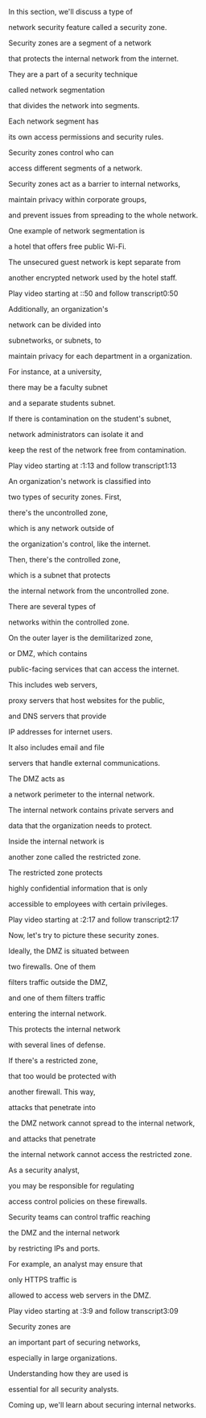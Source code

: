 In this section, we'll discuss a type of 

network security feature called a security zone. 

Security zones are a segment of a network 

that protects the internal network from the internet. 

They are a part of a security technique 

called network segmentation 

that divides the network into segments. 

Each network segment has 

its own access permissions and security rules. 

Security zones control who can 

access different segments of a network. 

Security zones act as a barrier to internal networks, 

maintain privacy within corporate groups, 

and prevent issues from spreading to the whole network. 

One example of network segmentation is 

a hotel that offers free public Wi-Fi. 

The unsecured guest network is kept separate from 

another encrypted network used by the hotel staff.

Play video starting at ::50 and follow transcript0:50

Additionally, an organization's 

network can be divided into 

subnetworks, or subnets, to 

maintain privacy for each department in a organization. 

For instance, at a university, 

there may be a faculty subnet 

and a separate students subnet. 

If there is contamination on the student's subnet, 

network administrators can isolate it and 

keep the rest of the network free from contamination.

Play video starting at :1:13 and follow transcript1:13

An organization's network is classified into 

two types of security zones. First, 

there's the uncontrolled zone, 

which is any network outside of 

the organization's control, like the internet. 

Then, there's the controlled zone, 

which is a subnet that protects 

the internal network from the uncontrolled zone. 

There are several types of 

networks within the controlled zone. 

On the outer layer is the demilitarized zone, 

or DMZ, which contains 

public-facing services that can access the internet. 

This includes web servers, 

proxy servers that host websites for the public, 

and DNS servers that provide 

IP addresses for internet users. 

It also includes email and file 

servers that handle external communications. 

The DMZ acts as 

a network perimeter to the internal network. 

The internal network contains private servers and 

data that the organization needs to protect. 

Inside the internal network is 

another zone called the restricted zone. 

The restricted zone protects 

highly confidential information that is only 

accessible to employees with certain privileges.

Play video starting at :2:17 and follow transcript2:17

Now, let's try to picture these security zones. 

Ideally, the DMZ is situated between 

two firewalls. One of them 

filters traffic outside the DMZ, 

and one of them filters traffic 

entering the internal network. 

This protects the internal network 

with several lines of defense. 

If there's a restricted zone, 

that too would be protected with 

another firewall. This way, 

attacks that penetrate into 

the DMZ network cannot spread to the internal network, 

and attacks that penetrate 

the internal network cannot access the restricted zone. 

As a security analyst, 

you may be responsible for regulating 

access control policies on these firewalls. 

Security teams can control traffic reaching 

the DMZ and the internal network 

by restricting IPs and ports. 

For example, an analyst may ensure that 

only HTTPS traffic is 

allowed to access web servers in the DMZ.

Play video starting at :3:9 and follow transcript3:09

Security zones are 

an important part of securing networks, 

especially in large organizations. 

Understanding how they are used is 

essential for all security analysts. 

Coming up, we'll learn about securing internal networks.